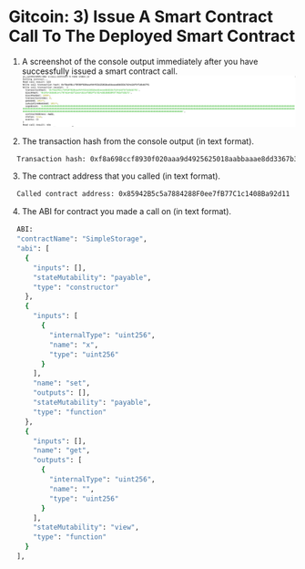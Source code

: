 # Gitcoin: 3) Issue A Smart Contract Call To The Deployed Smart Contract

1. A screenshot of the console output immediately after you have successfully issued a smart contract call.
![issued_a_smart_contract_call](issued_a_smart_contract_call.png)

2. The transaction hash from the console output (in text format).
```sh
  Transaction hash: 0xf8a698ccf8930f020aaa9d4925625018aabbaaae8dd3367b3462dfbf5dbdd791
```

3. The contract address that you called (in text format).
```sh
  Called contract address: 0x85942B5c5a7884288F0ee7fB77C1c1408Ba92d11
```

4. The ABI for contract you made a call on (in text format).
```sh
  ABI: 
  "contractName": "SimpleStorage",
  "abi": [
    {
      "inputs": [],
      "stateMutability": "payable",
      "type": "constructor"
    },
    {
      "inputs": [
        {
          "internalType": "uint256",
          "name": "x",
          "type": "uint256"
        }
      ],
      "name": "set",
      "outputs": [],
      "stateMutability": "payable",
      "type": "function"
    },
    {
      "inputs": [],
      "name": "get",
      "outputs": [
        {
          "internalType": "uint256",
          "name": "",
          "type": "uint256"
        }
      ],
      "stateMutability": "view",
      "type": "function"
    }
  ],
```
